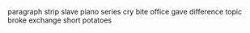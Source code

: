 paragraph strip slave piano series cry bite office gave difference topic broke exchange short potatoes